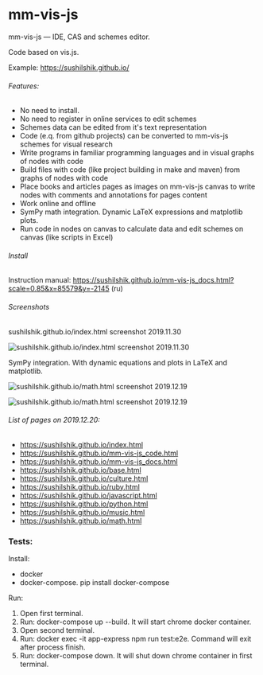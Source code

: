 # mm-vis-js

mm-vis-js &mdash; IDE, CAS and schemes editor.

Code based on vis.js.

Example: https://sushilshik.github.io/

###### Features:
* No need to install.
* No need to register in online services to edit schemes
* Schemes data can be edited from it's text representation
* Code (e.q. from github projects) can be converted to mm-vis-js schemes for visual research
* Write programs in familiar programming languages and in visual graphs of nodes with code
* Build files with code (like project building in make and maven) from graphs of nodes with code
* Place books and articles pages as images on mm-vis-js canvas to write nodes with comments and annotations for pages content
* Work online and offline
* SymPy math integration. Dynamic LaTeX expressions and matplotlib plots.
* Run code in nodes on canvas to calculate data and edit schemes on canvas (like scripts in Excel)

###### Install

Instruction manual: https://sushilshik.github.io/mm-vis-js_docs.html?scale=0.85&x=85579&y=-2145 (ru)

###### Screenshots

sushilshik.github.io/index.html screenshot 2019.11.30

![sushilshik.github.io/index.html screenshot 2019.11.30](https://sushilshik.github.io/imgs/mm-vis-js_index_2019.11.30.png)

SymPy integration. With dynamic equations and plots in LaTeX and matplotlib.

![sushilshik.github.io/math.html screenshot 2019.12.19](https://sushilshik.github.io/imgs/mm-vis-js_matplotlib_1.png)

![sushilshik.github.io/math.html screenshot 2019.12.19](https://sushilshik.github.io/imgs/mm-vis-js_matplotlib_2.png)

###### List of pages on 2019.12.20:

* https://sushilshik.github.io/index.html
* https://sushilshik.github.io/mm-vis-js_code.html
* https://sushilshik.github.io/mm-vis-js_docs.html
* https://sushilshik.github.io/base.html
* https://sushilshik.github.io/culture.html
* https://sushilshik.github.io/ruby.html
* https://sushilshik.github.io/javascript.html
* https://sushilshik.github.io/python.html
* https://sushilshik.github.io/music.html
* https://sushilshik.github.io/math.html

### Tests:

Install:
* docker
* docker-compose. pip install docker-compose

Run:
1) Open first terminal.
2) Run: docker-compose up --build. It will start chrome docker container.
3) Open second terminal.
4) Run: docker exec -it app-express npm run test:e2e. Command will exit after process finish.
5) Run: docker-compose down. It will shut down chrome container in first terminal.
